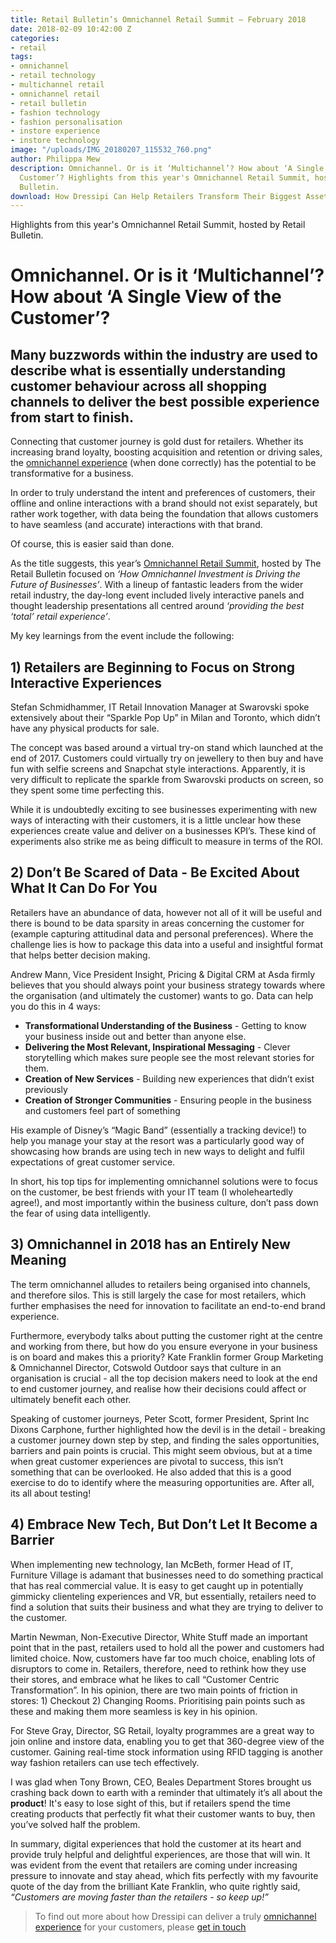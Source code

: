 ```yaml
---
title: Retail Bulletin’s Omnichannel Retail Summit – February 2018
date: 2018-02-09 10:42:00 Z
categories:
- retail
tags:
- omnichannel
- retail technology
- multichannel retail
- omnichannel retail
- retail bulletin
- fashion technology
- fashion personalisation
- instore experience
- instore technology
image: "/uploads/IMG_20180207_115532_760.png"
author: Philippa Mew
description: Omnichannel. Or is it ‘Multichannel’? How about ‘A Single View of the
  Customer’? Highlights from this year's Omnichannel Retail Summit, hosted by Retail
  Bulletin.
download: How Dressipi Can Help Retailers Transform Their Biggest Asset
---
```


Highlights from this year's Omnichannel Retail Summit, hosted by Retail Bulletin.

# Omnichannel. Or is it ‘Multichannel’? How about ‘A Single View of the Customer’?

## Many buzzwords within the industry are used to describe what is essentially understanding customer behaviour across all shopping channels to deliver the best possible experience from start to finish.

Connecting that customer journey is gold dust for retailers. Whether its increasing brand loyalty, boosting acquisition and retention or driving sales, the [omnichannel experience](https://dressipi.com/omnichannel-personalisation/) (when done correctly) has the potential to be transformative for a business.

In order to truly understand the intent and preferences of customers, their offline and online interactions with a brand should not exist separately, but rather work together, with data being the foundation that allows customers to have seamless (and accurate) interactions with that brand.

Of course, this is easier said than done.

As the title suggests, this year’s [Omnichannel Retail Summit](https://www.theretailbulletin.com/retail-events/omnichannel-summit-2018/), hosted by The Retail Bulletin focused on *‘How Omnichannel Investment is Driving the Future of Businesses’*. With a lineup of fantastic leaders from the wider retail industry, the day-long event included lively interactive panels and thought leadership presentations all centred around *‘providing the best ‘total’ retail experience’*. 

My key learnings from the event include the following:

## 1) Retailers are Beginning to Focus on Strong Interactive Experiences 

Stefan Schmidhammer, IT Retail Innovation Manager at Swarovski spoke extensively about their “Sparkle Pop Up” in Milan and Toronto, which didn’t have any physical products for sale. 

The concept was based around a virtual try-on stand which launched at the end of 2017. Customers could virtually try on jewellery to then buy and have fun with selfie screens and Snapchat style interactions. Apparently, it is very difficult to replicate the sparkle from Swarovski products on screen, so they spent some time perfecting this. 

While it is undoubtedly exciting to see businesses experimenting with new ways of interacting with their customers, it is a little unclear how these experiences create value and deliver on a businesses KPI’s. These kind of experiments also strike me as being difficult to measure in terms of the ROI.

## 2) Don’t Be Scared of Data - Be Excited About What It Can Do For You

Retailers have an abundance of data, however not all of it will be useful and there is bound to be data sparsity in areas concerning the customer for (example capturing attitudinal data and personal preferences). Where the challenge lies is how to package this data into a useful and insightful format that helps better decision making.

Andrew Mann, Vice President Insight, Pricing & Digital CRM at Asda firmly believes that you should always point your business strategy towards where the organisation (and ultimately the customer) wants to go. Data can help you do this in 4 ways:

* **Transformational Understanding of the Business** - Getting to know your business inside out and better than anyone else.
* **Delivering the Most Relevant, Inspirational Messaging** - Clever storytelling which makes sure people see the most relevant stories for them.
* **Creation of New Services** - Building new experiences that didn’t exist previously
* **Creation of Stronger Communities** - Ensuring people in the business and customers feel part of something

His example of Disney’s “Magic Band” (essentially a tracking device!) to help you manage your stay at the resort was a particularly good way of showcasing how brands are using tech in new ways to delight and fulfil expectations of great customer service.

In short, his top tips for implementing omnichannel solutions were to focus on the customer, be best friends with your IT team (I wholeheartedly agree!), and most importantly within the business culture, don’t pass down the fear of using data intelligently.

## 3) Omnichannel in 2018 has an Entirely New Meaning

The term omnichannel alludes to retailers being organised into channels, and therefore silos. This is still largely the case for most retailers, which further emphasises the need for innovation to facilitate an end-to-end brand experience. 

Furthermore, everybody talks about putting the customer right at the centre and working from there, but how do you ensure everyone in your business is on board and makes this a priority? Kate Franklin former Group Marketing & Omnichannel Director, Cotswold Outdoor says that culture in an organisation is crucial - all the top decision makers need to look at the end to end customer journey, and realise how their decisions could affect or ultimately benefit each other.

Speaking of customer journeys, Peter Scott, former President, Sprint Inc Dixons Carphone, further highlighted how the devil is in the detail - breaking a customer journey down step by step, and finding the sales opportunities, barriers and pain points is crucial. This might seem obvious, but at a time when great customer experiences are pivotal to success, this isn’t something that can be overlooked. He also added that this is a good exercise to do to identify where the measuring opportunities are. After all, its all about testing!


## 4) Embrace New Tech, But Don’t Let It Become a Barrier

When implementing new technology, Ian McBeth, former Head of IT, Furniture Village is adamant that businesses need to do something practical that has real commercial value. It is easy to get caught up in potentially gimmicky clienteling experiences and VR, but essentially, retailers need to find a solution that suits their business and what they are trying to deliver to the customer.

Martin Newman, Non-Executive Director, White Stuff made an important point that in the past, retailers used to hold all the power and customers had limited choice. Now, customers have far too much choice, enabling lots of disruptors to come in. Retailers, therefore, need to rethink how they use their stores, and embrace what he likes to call “Customer Centric Transformation”. In his opinion, there are two main points of friction in stores: 1) Checkout 2) Changing Rooms. Prioritising pain points such as these and making them more seamless is key in his opinion.
 
For Steve Gray, Director, SG Retail, loyalty programmes are a great way to join online and instore data, enabling you to get that 360-degree view of the customer. Gaining real-time stock information using RFID tagging is another way fashion retailers can use tech effectively.

I was glad when Tony Brown, CEO, Beales Department Stores brought us crashing back down to earth with a reminder that ultimately it’s all about the **product**! It's easy to lose sight of this, but if retailers spend the time creating products that perfectly fit what their customer wants to buy, then you’ve solved half the problem.


In summary, digital experiences that hold the customer at its heart and provide truly helpful and delightful experiences, are those that will win. It was evident from the event that retailers are coming under increasing pressure to innovate and stay ahead, which fits perfectly with my favourite quote of the day from the brilliant Kate Franklin, who quite rightly said, *“Customers are moving faster than the retailers - so keep up!”* 

>To find out more about how Dressipi can deliver a truly [omnichannel experience](https://dressipi.com/omnichannel-personalisation/) for your customers, please [get in touch](https://dressipi.com/contact/)